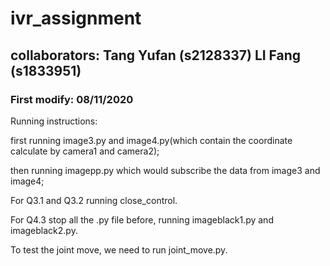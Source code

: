 # ivr_assignment
## collaborators: Tang Yufan (s2128337) LI Fang (s1833951)
### First modify: 08/11/2020

Running instructions:

first running image3.py and image4.py(which contain the coordinate calculate by camera1 and camera2);

then running imagepp.py which would subscribe the data from image3 and image4;

For Q3.1 and Q3.2 running close_control.

For Q4.3 stop all the .py file before, running imageblack1.py and imageblack2.py.

To test the joint move, we need to run joint_move.py.
